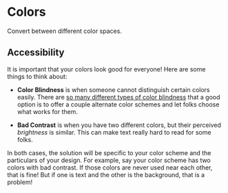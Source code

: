 # Colors

Convert between different color spaces.


## Accessibility

It is important that your colors look good for everyone! Here are some things to think about:

  - **Color Blindness** is when someone cannot distinguish certain colors easily. There are [so many different types of color blindness](http://www.alanzucconi.com/2015/12/16/color-blindness/) that a good option is to offer a couple alternate color schemes and let folks choose what works for them.

  - **Bad Contrast** is when you have two different colors, but their perceived *brightness* is similar. This can make text really hard to read for some folks.

In both cases, the solution will be specific to your color scheme and the particulars of your design. For example, say your color scheme has two colors with bad contrast. If those colors are never used near each other, that is fine! But if one is text and the other is the background, that is a problem!
